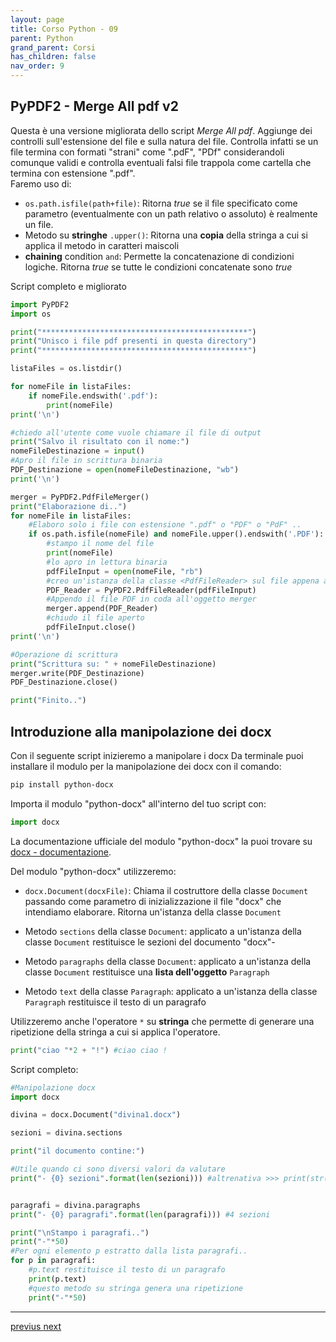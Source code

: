 ```yaml
---
layout: page
title: Corso Python - 09
parent: Python
grand_parent: Corsi
has_children: false
nav_order: 9
---
```


## PyPDF2 - Merge All pdf v2

Questa è una versione migliorata dello script *Merge All pdf*. Aggiunge dei controlli sull'estensione del file e sulla natura del file. Controlla infatti se un file termina con formati "strani" come ".pdF", "PDf" considerandoli comunque validi e controlla eventuali falsi file trappola come cartella che termina con estensione ".pdf". <br>
Faremo uso di:

- `os.path.isfile(path+file)`: Ritorna *true* se il file specificato come parametro (eventualmente con un path relativo o assoluto) è realmente un file.
- Metodo su **stringhe** `.upper()`: Ritorna una **copia** della stringa a cui si applica il metodo in caratteri maiscoli
- **chaining** condition `and`: Permette la concatenazione di condizioni logiche. Ritorna *true* se tutte le condizioni concatenate sono *true*  

Script completo e migliorato

```py
import PyPDF2
import os

print("**********************************************")
print("Unisco i file pdf presenti in questa directory")
print("**********************************************")

listaFiles = os.listdir()

for nomeFile in listaFiles:
    if nomeFile.endswith('.pdf'):
        print(nomeFile)
print('\n')

#chiedo all'utente come vuole chiamare il file di output
print("Salvo il risultato con il nome:")
nomeFileDestinazione = input()
#Apro il file in scrittura binaria
PDF_Destinazione = open(nomeFileDestinazione, "wb")
print('\n')

merger = PyPDF2.PdfFileMerger()
print("Elaborazione di..")
for nomeFile in listaFiles:
    #Elaboro solo i file con estensione ".pdf" o "PDF" o "PdF" ..
    if os.path.isfile(nomeFile) and nomeFile.upper().endswith('.PDF'):
        #stampo il nome del file
        print(nomeFile)
        #lo apro in lettura binaria
        pdfFileInput = open(nomeFile, "rb")
        #creo un'istanza della classe <PdfFileReader> sul file appena aperto
        PDF_Reader = PyPDF2.PdfFileReader(pdfFileInput)
        #Appendo il file PDF in coda all'oggetto merger
        merger.append(PDF_Reader)
        #chiudo il file aperto
        pdfFileInput.close()
print('\n')

#Operazione di scrittura
print("Scrittura su: " + nomeFileDestinazione)
merger.write(PDF_Destinazione)
PDF_Destinazione.close()

print("Finito..")
```

## Introduzione alla manipolazione dei docx

Con il seguente script inizieremo a manipolare i docx
Da terminale puoi installare il modulo per la manipolazione dei docx con il comando:

```bash
pip install python-docx
```

Importa il modulo "python-docx" all'interno del tuo script con:
```py
import docx
```

La documentazione ufficiale del modulo "python-docx" la puoi trovare su [docx - documentazione](https://python-docx.readthedocs.io/en/latest/).

Del modulo "python-docx" utilizzeremo:

- `docx.Document(docxFile)`: Chiama il costruttore della classe `Document` passando come parametro di inizializzazione il file "docx" che intendiamo elaborare. Ritorna un'istanza della classe `Document`

- Metodo `sections` della classe `Document`: applicato a un'istanza della classe `Document` restituisce le sezioni del documento "docx"-

- Metodo `paragraphs` della classe `Document`: applicato a un'istanza della classe `Document` restituisce una **lista dell'oggetto** `Paragraph`

- Metodo `text` della classe `Paragraph`: applicato a un'istanza della classe `Paragraph` restituisce il testo di un paragrafo

Utilizzeremo anche l'operatore `*` su **stringa** che permette di generare una ripetizione della stringa a cui si applica l'operatore.

```py
print("ciao "*2 + "!") #ciao ciao !
```

Script completo:

```py
#Manipolazione docx
import docx

divina = docx.Document("divina1.docx")

sezioni = divina.sections

print("il documento contine:")

#Utile quando ci sono diversi valori da valutare
print("- {0} sezioni".format(len(sezioni))) #altrenativa >>> print(str( len(sezioni) ) + " sezioni" ) 


paragrafi = divina.paragraphs
print("- {0} paragrafi".format(len(paragrafi))) #4 sezioni

print("\nStampo i paragrafi..")
print("-"*50)
#Per ogni elemento p estratto dalla lista paragrafi..
for p in paragrafi:
    #p.text restituisce il testo di un paragrafo
    print(p.text)
    #questo metodo su stringa genera una ripetizione 
    print("-"*50)
```

---

<div class="next-prev">
    <a href="./py-course-07.html" id="prev-link"> previus </a> 
    <a href="./py-course-09.html" id="next-link"> next </a>
</div>
